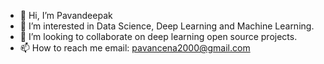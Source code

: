 - 👋 Hi, I’m Pavandeepak
- 👀 I’m interested in Data Science, Deep Learning and Machine Learning.
- 💞️ I’m looking to collaborate on deep learning open source projects.
- 📫 How to reach me email: pavancena2000@gmail.com

<!---
payne19/payne19 is a ✨ special ✨ repository because its `README.md` (this file) appears on your GitHub profile.
You can click the Preview link to take a look at your changes.
--->
